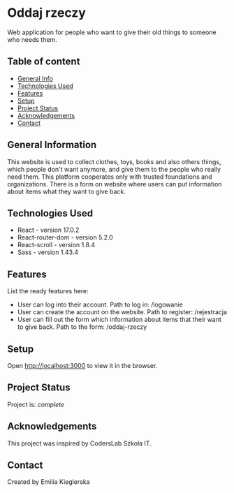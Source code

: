 # Oddaj rzeczy

Web application for people who want to give their old things to 
someone who needs them.

## Table of content

* [General Info](#general-information)
* [Technologies Used](#technologies-used)
* [Features](#features)
* [Setup](#setup)
* [Project Status](#project-status)
* [Acknowledgements](#acknowledgements)
* [Contact](#contact)

## General Information

This website is used to collect clothes, toys, books and also 
others things, which people don't want anymore, and give them
to the people who really need them. This platform cooperates only
with trusted foundations and organizations.
There is a form on website where users can put information about
items what they want to give back.

## Technologies Used
- React - version 17.0.2
- React-router-dom - version 5.2.0
- React-scroll - version 1.8.4
- Sass - version 1.43.4

## Features
List the ready features here:
- User can log into their account. Path to log in: /logowanie
- User can create the account on the website. Path to register: /rejestracja
- User can fill out the form which information about items that
their want to give back. Path to the form: /oddaj-rzeczy

## Setup

Open [http://localhost:3000](http://localhost:3000) to view it in the browser.

## Project Status
Project is: _complete_ 

## Acknowledgements
This project was inspired by CodersLab Szkoła IT.

## Contact
Created by Emilia Kieglerska